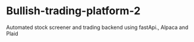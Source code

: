 # Bullish-trading-platform-2
Automated stock screener and trading backend using fastApi., Alpaca and Plaid
